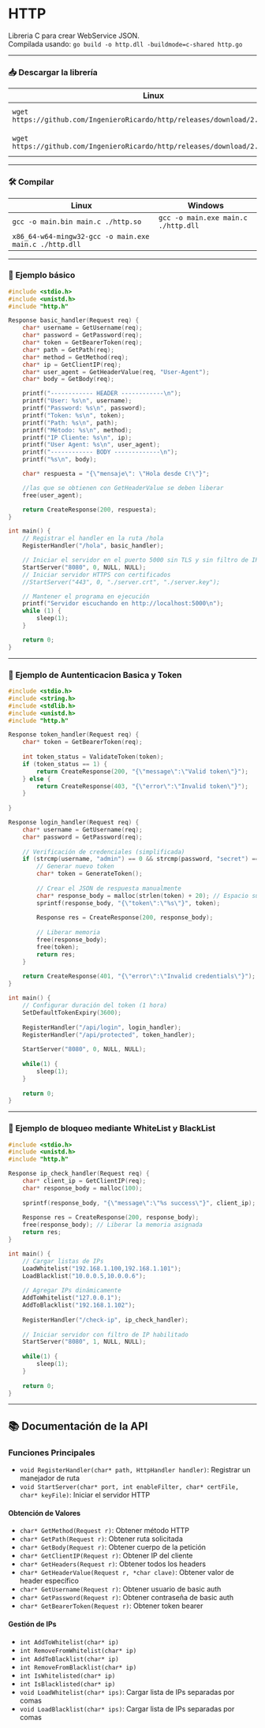 # HTTP
Libreria C para crear WebService JSON.  
Compilada usando: `go build -o http.dll -buildmode=c-shared http.go`

---

### 📥 Descargar la librería

| Linux | Windows |
| --- | --- |
| `wget https://github.com/IngenieroRicardo/http/releases/download/2.0/http.so` | `Invoke-WebRequest https://github.com/IngenieroRicardo/http/releases/download/2.0/http.dll -OutFile ./http.dll` |
| `wget https://github.com/IngenieroRicardo/http/releases/download/2.0/http.h` | `Invoke-WebRequest https://github.com/IngenieroRicardo/http/releases/download/2.0/http.h -OutFile ./http.h` |

---

### 🛠️ Compilar

| Linux | Windows |
| --- | --- |
| `gcc -o main.bin main.c ./http.so` | `gcc -o main.exe main.c ./http.dll` |
| `x86_64-w64-mingw32-gcc -o main.exe main.c ./http.dll` |  |

---

### 🧪 Ejemplo básico

```C
#include <stdio.h>
#include <unistd.h>
#include "http.h"

Response basic_handler(Request req) {
    char* username = GetUsername(req);
    char* password = GetPassword(req);
    char* token = GetBearerToken(req);
    char* path = GetPath(req);
    char* method = GetMethod(req);
    char* ip = GetClientIP(req);
    char* user_agent = GetHeaderValue(req, "User-Agent");
    char* body = GetBody(req);

    printf("------------ HEADER ------------\n");
    printf("User: %s\n", username);
    printf("Password: %s\n", password);
    printf("Token: %s\n", token);
    printf("Path: %s\n", path);
    printf("Método: %s\n", method);
    printf("IP Cliente: %s\n", ip);
    printf("User Agent: %s\n", user_agent);
    printf("------------ BODY -------------\n");
    printf("%s\n", body);

    char* respuesta = "{\"mensaje\": \"Hola desde C!\"}";

    //las que se obtienen con GetHeaderValue se deben liberar
    free(user_agent);

    return CreateResponse(200, respuesta);
}

int main() {
    // Registrar el handler en la ruta /hola
    RegisterHandler("/hola", basic_handler);

    // Iniciar el servidor en el puerto 5000 sin TLS y sin filtro de IP
    StartServer("8080", 0, NULL, NULL);
    // Iniciar servidor HTTPS con certificados
    //StartServer("443", 0, "./server.crt", "./server.key");

    // Mantener el programa en ejecución
    printf("Servidor escuchando en http://localhost:5000\n");
    while (1) {
        sleep(1);
    }

    return 0;
}
```

---

### 🧪 Ejemplo de Auntenticacion Basica y Token 

```C
#include <stdio.h>
#include <string.h>
#include <stdlib.h>
#include <unistd.h>
#include "http.h"

Response token_handler(Request req) {
    char* token = GetBearerToken(req);
    
    int token_status = ValidateToken(token);
    if (token_status == 1) {
        return CreateResponse(200, "{\"message\":\"Valid token\"}");
    } else {
        return CreateResponse(403, "{\"error\":\"Invalid token\"}");
    }
    
}

Response login_handler(Request req) {
    char* username = GetUsername(req);
    char* password = GetPassword(req);
    
    // Verificación de credenciales (simplificada)
    if (strcmp(username, "admin") == 0 && strcmp(password, "secret") == 0) {
        // Generar nuevo token
        char* token = GenerateToken();
        
        // Crear el JSON de respuesta manualmente
        char* response_body = malloc(strlen(token) + 20); // Espacio suficiente
        sprintf(response_body, "{\"token\":\"%s\"}", token);
        
        Response res = CreateResponse(200, response_body);
        
        // Liberar memoria
        free(response_body);
        free(token);
        return res;
    }
    
    return CreateResponse(401, "{\"error\":\"Invalid credentials\"}");
}

int main() {
    // Configurar duración del token (1 hora)
    SetDefaultTokenExpiry(3600);
    
    RegisterHandler("/api/login", login_handler);
    RegisterHandler("/api/protected", token_handler);
    
    StartServer("8080", 0, NULL, NULL);
    
    while(1) {
        sleep(1);
    }
    
    return 0;
}

```

---

### 🧪 Ejemplo de bloqueo mediante WhiteList y BlackList

```C
#include <stdio.h>
#include <unistd.h>
#include "http.h"

Response ip_check_handler(Request req) {
    char* client_ip = GetClientIP(req);
    char* response_body = malloc(100);
    
    sprintf(response_body, "{\"message\":\"%s success\"}", client_ip);
    
    Response res = CreateResponse(200, response_body);
    free(response_body); // Liberar la memoria asignada
    return res;
}

int main() {
    // Cargar listas de IPs
    LoadWhitelist("192.168.1.100,192.168.1.101");
    LoadBlacklist("10.0.0.5,10.0.0.6");
    
    // Agregar IPs dinámicamente
    AddToWhitelist("127.0.0.1");
    AddToBlacklist("192.168.1.102");
    
    RegisterHandler("/check-ip", ip_check_handler);
    
    // Iniciar servidor con filtro de IP habilitado
    StartServer("8080", 1, NULL, NULL);
    
    while(1) {
        sleep(1);
    }
    
    return 0;
}
```

---

## 📚 Documentación de la API

### Funciones Principales
- `void RegisterHandler(char* path, HttpHandler handler)`: Registrar un manejador de ruta
- `void StartServer(char* port, int enableFilter, char* certFile, char* keyFile)`: Iniciar el servidor HTTP

#### Obtención de Valores
- `char* GetMethod(Request r)`: Obtener método HTTP
- `char* GetPath(Request r)`: Obtener ruta solicitada
- `char* GetBody(Request r)`: Obtener cuerpo de la petición
- `char* GetClientIP(Request r)`: Obtener IP del cliente
- `char* GetHeaders(Request r)`: Obtener todos los headers
- `char* GetHeaderValue(Request r, *char clave)`: Obtener valor de header específico
- `char* GetUsername(Request r)`: Obtener usuario de basic auth
- `char* GetPassword(Request r)`: Obtener contraseña de basic auth
- `char* GetBearerToken(Request r)`: Obtener token bearer

#### Gestión de IPs
- `int AddToWhitelist(char* ip)`
- `int RemoveFromWhitelist(char* ip)`
- `int AddToBlacklist(char* ip)`
- `int RemoveFromBlacklist(char* ip)`
- `int IsWhitelisted(char* ip)`
- `int IsBlacklisted(char* ip)`
- `void LoadWhitelist(char* ips)`: Cargar lista de IPs separadas por comas
- `void LoadBlacklist(char* ips)`: Cargar lista de IPs separadas por comas
